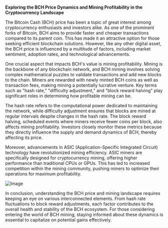 **Exploring the BCH Price Dynamics and Mining Profitability in the Cryptocurrency Landscape**

The Bitcoin Cash (BCH) price has been a topic of great interest among cryptocurrency enthusiasts and investors alike. As one of the prominent forks of Bitcoin, BCH aims to provide faster and cheaper transactions compared to its parent coin. This has made it an attractive option for those seeking efficient blockchain solutions. However, like any other digital asset, the BCH price is influenced by a multitude of factors, including market sentiment, adoption rates, and technological advancements.

One crucial aspect that impacts BCH's value is mining profitability. Mining is the backbone of any blockchain network, and BCH mining involves solving complex mathematical puzzles to validate transactions and add new blocks to the chain. Miners are rewarded with newly minted BCH coins as well as transaction fees, making mining a potentially lucrative venture. Key terms such as "hash rate," "difficulty adjustment," and "block reward halving" play significant roles in determining how profitable mining can be.

The hash rate refers to the computational power dedicated to maintaining the network, while difficulty adjustment ensures that blocks are mined at regular intervals despite changes in the hash rate. The block reward halving, scheduled events where miners receive fewer coins per block, also affects mining profitability. Investors closely monitor these metrics because they directly influence the supply and demand dynamics of BCH, thereby affecting its price.

Moreover, advancements in ASIC (Application-Specific Integrated Circuit) technology have revolutionized mining efficiency. ASIC miners are specifically designed for cryptocurrency mining, offering higher performance than traditional CPUs or GPUs. This has led to increased competition within the mining community, pushing miners to optimize their operations for maximum profitability.

![Image](https://github.com/user-attachments/assets/31692037-0104-4703-abd1-696b6a7dd41b)

In conclusion, understanding the BCH price and mining landscape requires keeping an eye on various interconnected elements. From hash rate fluctuations to block reward adjustments, each factor contributes to the overall health and stability of the BCH ecosystem. For those considering entering the world of BCH mining, staying informed about these dynamics is essential to capitalize on potential gains effectively.